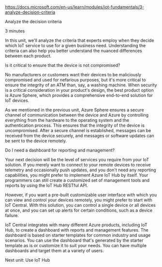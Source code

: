 https://docs.microsoft.com/en-us/learn/modules/iot-fundamentals/3-analyze-decision-criteria

Analyze the decision criteria

3 minutes

In this unit, we'll analyze the criteria that experts employ when they decide which IoT service to use for a given business need. Understanding the criteria can also help you better understand the nuanced differences between each product.


Is it critical to ensure that the device is not compromised?

No manufacturers or customers want their devices to be maliciously compromised and used for nefarious purposes, but it's more critical to ensure the integrity of an ATM than, say, a washing machine. When security is a critical consideration in your product's design, the best product option is Azure Sphere, which provides a comprehensive end-to-end solution for IoT devices.

As we mentioned in the previous unit, Azure Sphere ensures a secure channel of communication between the device and Azure by controlling everything from the hardware to the operating system and the authentication process. This ensures that the integrity of the device is uncompromised. After a secure channel is established, messages can be received from the device securely, and messages or software updates can be sent to the device remotely.


Do I need a dashboard for reporting and management?

Your next decision will be the level of services you require from your IoT solution. If you merely want to connect to your remote 
devices to receive telemetry and occasionally push updates, and you don't need any reporting capabilities, you might prefer to implement Azure IoT Hub by itself. Your programmers can still create a customized set of management tools and reports by using the IoT Hub RESTful API.

However, if you want a pre-built customizable user interface with which you can view and control your devices remotely, you might prefer to start with IoT Central. With this solution, you can control a single device or all devices at once, and you can set up alerts for certain conditions, such as a device failure.

IoT Central integrates with many different Azure products, including IoT Hub, to create a dashboard with reports and management features. The dashboard is based on starter templates for common industry and usage scenarios. You can use the dashboard that's generated by the starter template as is or customize it to suit your needs. You can have multiple dashboards and target them at a variety of users.


Next unit: Use IoT Hub



